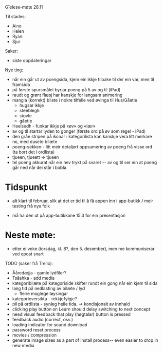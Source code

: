 Gïelese-møte 28.11

Til stades:
* Aino
* Helen
* Ryan
* Sjur

Saker:

* siste oppdateringar

Nye ting:
* når ein går ut av poengsida, kjem ein ikkje tilbake til der ein var, men til framsida
* på første spursmålet byrjar poeng på 5 av og til (iPad)
* raudt og grønt flæsj har kanskje for langsam animering
* mangla (korrekt) bilete i nokre tilfelle ved øvinga til Hus/Gåetie
    - hugsar ikkje
    - steeblegh
    - stovle
    - gåetie
* Heelsedh - funkar ikkje på «øv» og «lær»
* av og til startar lyden to gonger (første ord på øv som regel - iPad)
* den gråe stripen på ikonar i kategorilista kan kanskje vera litt mørkare no, med dusete bilæte
* poeng-sekken - litt meir detaljert oppsumering av poeng frå visse ord (ta bort det i ordlista)
* tjueen, tjueett -> tjueen 
* tel poeng akkurat når ein hev trykt på svaret -- av og til ser ein at poeng går ned når dei står i bobla.

#  Tidspunkt

* alt klart til februar, slik at det er tid til å få appen inn i app-butikk / meir testing frå nye folk

* må ha den ut på app-butikkane 15.3 for ein presentasjon

#  Neste møte:
* etter ei veke (torsdag, kl. 8?, den 5. desember), men me kommuniserar ved epost snart

TODO (saker frå Trello):

* Ååredæjja - gamle lydfiler?
* Tsåahka - add media
* kategoribilæte på kategoriside skifter rundt ein gong når ein kjem til sida
* lang tid på nedlasting av bilæte / lyd
  - fleire moglege løysingar 
* kategorioversikta - rekkjefylgje?
* pil på ordlista - synleg heile tida. -> kondisjonalt av innhald
* clicking play button on Learn should delay switching to next concept
* need visual feedback that play (høgtalar) button is pressed
* feedback audio (correct, osv.)
* loading indicator for sound download
* password reset process
* movies / compression
* generate image sizes as a part of install process-- even easier to drop in new media
